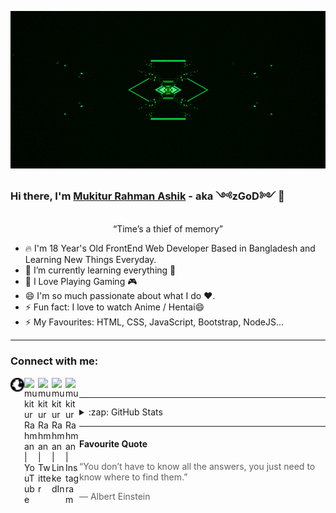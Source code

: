 <p align="center">
<img src="/resources/giphy (1).gif">
</p>

### Hi there, I'm [Mukitur Rahman Ashik](https://github.com/mukiturrahman) - aka ༺zGoD༻ 👋

<p align="center">
<bold>“Time’s a thief of memory”</bold>

- 🔥 I'm 18 Year's Old FrontEnd Web Developer Based in Bangladesh and Learning New Things Everyday. <br>
- 🌱 I’m currently learning everything 🤣 <br>
- 👾 I Love Playing Gaming 🎮 <br>
- 😄 I'm so much passionate about what I do ♥. <br>
- ⚡ Fun fact: I love to watch Anime / Hentai😄 <br>
- ⚡ My Favourites: HTML, CSS, JavaScript, Bootstrap, NodeJS... <br>

</p>

<p align="center">

---

### Connect with me:

[<img align="left" alt="gamingSpice.com" width="22px" src="https://raw.githubusercontent.com/iconic/open-iconic/master/svg/globe.svg" />](https://www.gamingspice.com/)
[<img align="left" alt="mukiturRahman | YouTube" width="22px" src="https://cdn.jsdelivr.net/npm/simple-icons@v3/icons/youtube.svg" />](https://www.youtube.com/channel/UCS5bn6jWu7LHGi7fcVFbl4A?view_as=subscriber)
[<img align="left" alt="mukiturRahman | Twitter" width="22px" src="https://cdn.jsdelivr.net/npm/simple-icons@v3/icons/twitter.svg" />](https://twitter.com/Dead__Haxor)
[<img align="left" alt="mukiturRahman | LinkedIn" width="22px" src="https://cdn.jsdelivr.net/npm/simple-icons@v3/icons/linkedin.svg" />](https://www.linkedin.com/in/mukitur-rahman-ashik-271828144/)
[<img align="left" alt="mukiturRahman | Instagram" width="22px" src="https://cdn.jsdelivr.net/npm/simple-icons@v3/icons/instagram.svg" />](https://www.instagram.com/dead_haxor/)

</p>
<br>

---

<details>
  <summary>:zap: GitHub Stats</summary>

  <img align="center" alt="MukiturRahman's GitHub Stats" src="https://github-readme-stats.vercel.app/api?username=mukiturrahman&show_icons=true&theme=blue-green" />

</details>

---

#### Favourite Quote

> “You don’t have to know all the answers, you just need to
> know where to find them.”
>
> — Albert Einstein
